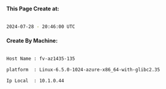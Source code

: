 
   
#### This Page Create at:

```bash

2024-07-28 - 20:46:00 UTC

```

#### Create By Machine:

```bash

Host Name : fv-az1435-135

platform  : Linux-6.5.0-1024-azure-x86_64-with-glibc2.35

Ip Local  : 10.1.0.44

```

